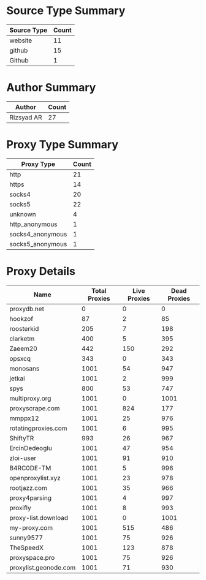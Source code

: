 # Source Type Summary

| Source Type | Count |
|-------------|-------|
| website | 11 |
| github | 15 |
| Github | 1 |


# Author Summary

| Author | Count |
|--------|-------|
| Rizsyad AR | 27 |


# Proxy Type Summary

| Proxy Type | Count |
|------------|-------|
| http | 21 |
| https | 14 |
| socks4 | 20 |
| socks5 | 22 |
| unknown | 4 |
| http_anonymous | 1 |
| socks4_anonymous | 1 |
| socks5_anonymous | 1 |


# Proxy Details

| Name | Total Proxies | Live Proxies | Dead Proxies |
|------|---------------|--------------|---------------|
| proxydb.net | 0 | 0 | 0 |
| hookzof | 87 | 2 | 85 |
| roosterkid | 205 | 7 | 198 |
| clarketm | 400 | 5 | 395 |
| Zaeem20 | 442 | 150 | 292 |
| opsxcq | 343 | 0 | 343 |
| monosans | 1001 | 54 | 947 |
| jetkai | 1001 | 2 | 999 |
| spys | 800 | 53 | 747 |
| multiproxy.org | 1001 | 0 | 1001 |
| proxyscrape.com | 1001 | 824 | 177 |
| mmppx12 | 1001 | 25 | 976 |
| rotatingproxies.com | 1001 | 6 | 995 |
| ShiftyTR | 993 | 26 | 967 |
| ErcinDedeoglu | 1001 | 47 | 954 |
| zloi-user | 1001 | 91 | 910 |
| B4RC0DE-TM | 1001 | 5 | 996 |
| openproxylist.xyz | 1001 | 23 | 978 |
| rootjazz.com | 1001 | 35 | 966 |
| proxy4parsing | 1001 | 4 | 997 |
| proxifly | 1001 | 8 | 993 |
| proxy-list.download | 1001 | 0 | 1001 |
| my-proxy.com | 1001 | 515 | 486 |
| sunny9577 | 1001 | 75 | 926 |
| TheSpeedX | 1001 | 123 | 878 |
| proxyspace.pro | 1001 | 75 | 926 |
| proxylist.geonode.com | 1001 | 71 | 930 |
